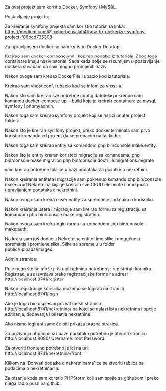 Za ovaj projekt sam koristio Docker, Symfony i MySQL.

Postavljanje projekta:

Za kreiranje symfony projekta sam koristio tutorial sa linka:
https://medium.com/@meherbensalah4/how-to-dockerize-symfony-project-f06bcd735308

Za upravljanjem dockermo sam koristio Docker Desktop.

Kreirao sam docker-compose.yml i kopirao podatke iz tutoriala. Zbog toga containare imaju naziv tutorial.
Sada kada bolje se razumijem u postavljanje dockera shvacam da sam mogao promjeniti naziv.

Nakon ovoga sam kreirao DockerFile i ubacio kod iz tutoriala.

Kreirao sam vhost.conf, i ubacio kod sa infom za vhost-a.

Nakon što sam kreirao sve potrebne config datoteke pokrenuo sam komandu 
docker-compose up --build koja je kreirala containere za mysql, symfony i phpmyadmin.

Nakon toga sam kreirao symfony projekt koji se nalazi unutar project foldera.

Nakon što je kreiran symfony projekt, preko docker terminala sam prvo koristio komandu cd project da se prebacim na
taj folder.

Nakon toga sam kreirao entity sa komandom php bin/console make:entity.

Nakon što je entity kreiran koristeći migraciju sa komandama:
php bin/console make:migration
php bin/console doctrine:migrations:migrate

sam kreirao potrebne tablice u bazi podataka za podatke o nekretnini.

Nakon kreiranja entiteta i migracije sam pokrenuo komandu php bin/console make:crud Nekretnina
koja je kreirala sve CRUD elemente i omogučila upravljanjem podataka o nekretnini.

Nakon ovoga sam kreirao user entity za spremanje podataka o korisniku.

Nakon kreiranja usera i migracije sam kreirao formu za registraciju sa komandom php bin/console make:registration.

Nakon ovoga sam kreira login formu sa komandom php bin/console make:auth.

Na kraju sam još dodao u Nekretnina entitet ime slike i mogučnost spremanja i promjene slike.
Slike se spremaju u folder public/uploads/images.

Admin stranica:

Prije nego što se može pristupiti adminu potrebno je registrirati korinika.
Registracija se izvršava preko registracijske forme na adresi http://localhost:8741/register

Nakon registracije korisnika možemo se logirati na stranici http://localhost:8741/login

Ako je login bio uspješan pozvat ce se stranica http://localhost:8741/nekretnina/ na kojoj se nalazi lista nekretnina i
opcije editiranja, dodavanja i brisanja nekretnine.

Ako nismo logirani samo će biti prikaza prazna stranica.

Za pozivanja phpadmina i baze podataka potrebno je otvoriti stranicu http://localhost:8080/
Username: root
Password:

Za otvoriti frontend potrebno je ici na url:
http://localhost:8741/nekretnina/front

Klikom na 'Dohvati podatke o nekretninama' će se otvoriti tablica sa podacima o nekretninama.

Za pisanje koda sam koristio PHPStorm koji sam spojio sa githubom i preko njega radio push na github.


